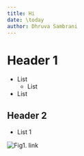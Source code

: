 ```yaml
---
title: Hi
date: \today
author: Dhruva Sambrani
---
```


# Header 1

- List
    - List 
- List

## Header 2

- List 1

![Fig1. link](test.jpg)
